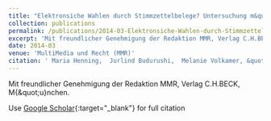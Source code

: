 ```yaml
---
title: "Elektronsiche Wahlen durch Stimmzettelbelege? Untersuchung m&quot;oglicher Umsetzungen des &quot;Offentlichkeitsgrundsatzes bei elektronischen Wahlen"
collection: publications
permalink: /publications/2014-03-Elektronsiche-Wahlen-durch-Stimmzettelbelege-Untersuchung-moglicher-Umsetzungen-des-Offentlichkeitsgrundsatzes-bei-elektronischen-Wahlen
excerpt: 'Mit freundlicher Genehmigung der Redaktion MMR, Verlag C.H.BECK, M{\&quot;u}nchen.'
date: 2014-03
venue: 'MultiMedia und Recht (MMR)'
citation: ' Maria Henning,  Jurlind Budurushi,  Melanie Volkamer, &quot;Elektronsiche Wahlen durch Stimmzettelbelege? Untersuchung m&amp;quot;oglicher Umsetzungen des &amp;quot;Offentlichkeitsgrundsatzes bei elektronischen Wahlen.&quot; MultiMedia und Recht (MMR), 2014.'
---
```

Mit freundlicher Genehmigung der Redaktion MMR, Verlag C.H.BECK, M{\&quot;u}nchen.

Use [Google Scholar](https://scholar.google.com/scholar?q=Elektronsiche+Wahlen+durch+Stimmzettelbelege?+Untersuchung+m&quot;oglicher+Umsetzungen+des+&quot;Offentlichkeitsgrundsatzes+bei+elektronischen+Wahlen){:target="_blank"} for full citation